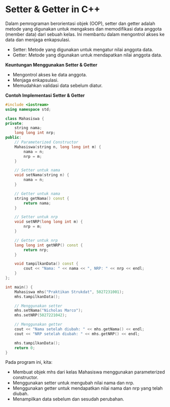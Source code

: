 # Setter & Getter in C++
Dalam pemrograman berorientasi objek (OOP), setter dan getter adalah metode yang digunakan untuk mengakses dan memodifikasi data anggota (member data) dari sebuah kelas. Ini membantu dalam mengontrol akses ke data dan menjaga enkapsulasi.

- Setter: Metode yang digunakan untuk mengatur nilai anggota data.
- Getter: Metode yang digunakan untuk mendapatkan nilai anggota data.

**Keuntungan Menggunakan Setter & Getter**
- Mengontrol akses ke data anggota.
- Menjaga enkapsulasi.
- Memudahkan validasi data sebelum diatur.

**Contoh Implementasi Setter & Getter**
```cpp
#include <iostream>
using namespace std;

class Mahasiswa {
private:
    string nama;
    long long int nrp;
public:
    // Parameterized Constructor
    Mahasiswa(string n, long long int m) {
        nama = n;
        nrp = m;
    }

    // Setter untuk nama
    void setNama(string n) {
        nama = n;
    }

    // Getter untuk nama
    string getNama() const {
        return nama;
    }

    // Setter untuk nrp
    void setNRP(long long int m) {
        nrp = m;
    }

    // Getter untuk nrp
    long long int getNRP() const {
        return nrp;
    }

    void tampilkanData() const {
        cout << "Nama: " << nama << ", NRP: " << nrp << endl;
    }
};

int main() {
    Mahasiswa mhs("Praktikan Strukdat", 5027231001);
    mhs.tampilkanData();

    // Menggunakan setter
    mhs.setNama("Nicholas Marco");
    mhs.setNRP(5027221042);

    // Menggunakan getter
    cout << "Nama setelah diubah: " << mhs.getNama() << endl;
    cout << "NRP setelah diubah: " << mhs.getNRP() << endl;

    mhs.tampilkanData();
    return 0;
}
```
Pada program ini, kita:
- Membuat objek mhs dari kelas Mahasiswa menggunakan parameterized constructor.
- Menggunakan setter untuk mengubah nilai nama dan nrp.
- Menggunakan getter untuk mendapatkan nilai nama dan nrp yang telah diubah.
- Menampilkan data sebelum dan sesudah perubahan.